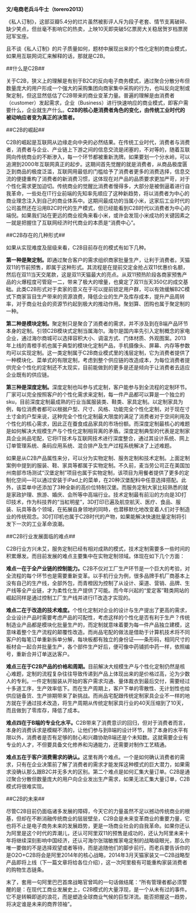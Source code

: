 <strong>文/电商老兵斗牛士（torero2013）</strong>

《私人订制》，这部豆瓣5.4分的烂片虽然被影评人斥为段子老套、情节支离破碎、缺少笑点，但丝毫不影响它的热卖，上映10天即突破5亿票房大关稳居贺岁档票房冠军宝座。

且不谈《私人订制》的片子质量如何，题材中展现出来的个性化定制的商业模式，如果用互联网词汇来解释的话，那就是C2B。

##什么是C2B##

关于C2B，狭义上的理解是有别于B2C的反向电子商务模式，通过聚合分散分布但数量庞大的用户形成一个强大的采购集团向商家集中采购的行为，也叫反向定制或聚定制，但这显然低估了C2B带来的商业变革力量。普遍的理解是由消费者（customer）发起需求，企业（Business）进行快速响应的商业模式，即客户需要什么，企业就生产什么。<strong>C2B的核心是消费者角色的变化，由传统工业时代的被动响应者变为真正的决策者。</strong>

##C2B的崛起##

C2B的崛起是互联网从边缘走向中央的必然结果。在传统工业时代，消费者与消费者，消费者与企业、产业链上下游之间的信息交流是闭塞的，不对等的，随着互联网向传统商业的不断渗入，每一个环节都被重新洗牌。如果要划一个分水岭，可以追溯到2000年互联网真正的起步。这期间首先觉醒的就是消费者，从商品极度匮乏到商品的极度泛滥，互联网用最低的门槛给予了消费者更多的消费选择，信息交流的便捷重构了消费者的新消费习惯，这体现在对产品的品质要求更加严苛，对于个性化需求更加迫切。传统商业的觉醒比消费者慢得多，大部分是被倒逼着进行自我革命，一些处在IT行业前端的先知率先顺应了这种新趋势，将以消费者为中心的商业理念注入到自己的商业体系中。这期间最成功的当属小米，这家后工业时代的公司虽然还在沿用B2C时代的生产模式，但已经能看到C2B时代以消费者为中心的端倪。如果我们站在更远的商业视角来看小米，或许会发现小米成功的关键因素之一就是把握住了互联网经济时代商业的本质是“消费中心”。

##C2B存在的几种形式##

如果从实现难度及层级来看，C2B目前存在的模式有如下几种。

<strong>第一种是聚定制。</strong>即通过聚合客户的需求组织商家批量生产，让利于消费者。天猫双11的节前预售，即属于这种形式。其流程是在提前交定金抢占双11优惠价名额，然后在双11当天交尾款，这是双11天猫最大的亮点。从双11预热阶段各商家预售产品的火爆程度可管窥一二，带来了极大的增量，也奠定了双11当天350亿的成交基础。此类C2B形式对于卖家的意义在于可以提前锁定用户群，可以有效缓解B2C模式下商家盲目生产带来的资源浪费，降低企业的生产及库存成本，提升产品周转率，对于商业社会的资源节约起到极大的推动作用。聚划算、团购也属于聚定制的一种。

<strong>第二种是模块定制。</strong>聚定制只是聚合了消费者的需求，并不涉及到在B端产品环节本身的定制。引领C2B模块式定制当属海尔。海尔是国内率先引入定制概念的家电企业，通过海尔商城可以选择容积大小、调温方式、门体材质、外观图案。2013年上线的青橙手机也属于典型的模块化定制产品，手机摄像头、屏幕、内存等参数均可以实现定制。这一类定制属于C2B商业模式里的浅层定制，它为消费者提供了一种模块化、菜单式的有限定制，考虑到整个供应链的改造成本，为每位消费者提供完全个性化的定制还不太现实，目前能做到的更多是还是倾向于让消费者去适应企业既有的供应链。

<strong>第三种是深度定制。</strong>深度定制也叫参与式定制，客户能参与到全流程的定制环节。厂家可以完全按照客户的个性化需求来定制，每一件产品都可以算是一个独立的sku，目前深度定制最成熟的行业当属服装类、鞋类、家具定制。以定制家具为例，每位消费者都可以根据户型、尺寸、风格、功能完全个性化定制，对于现在寸土寸金的户型来说，这种完全个性化定制最大限度的满足了消费者对于空间利用及个性化的核心需求，因此正在蚕食成品家具的市场份额。而深度定制最核心的难题是如何解决大规模生产与个性化定制相背离的矛盾。深度定制典型的代表是定制家具企业尚品宅配，它将IT技术与互联网技术进行深度整合，通过其设计系统、网上订单管理系统、条码应用系统、混合排产及生产过程系统解决了上述难题。

如果是从C2B产品属性来分，可以分为实物定制、服务定制和技术定制。上面定制案例中提到的服装、鞋、家具等都属于实物定制。不久前，麦当劳公司正在美国加州南部市场测试“汉堡定制”项目也属于实物定制，该项目为用餐者提供了更多的定制化空间—可以通过安装于iPad上的菜单，在20种汉堡配料中任意选择搭配。此外，该菜单中还添加了3种全新的高价位特制汉堡。而服务定制大家比较熟悉的就是家政护理、旅游、婚庆、会所等中高端行业。技术定制最有前沿的方向是3D打印技术，作为科技界的“当紅明星”，3D打印已遍及航空航天、医疗、食品、服装、玩具等各个领域，在拓展自身领地的同時，也潜移默化地改变着人们对于制造业的传统观念。3D打印机也属于C2B时代的产物，如果能解决快速批量定制将引发下一次的工业革命浪潮。

##C2B行业发展面临的难点##

C2B行业方兴未艾，服务定制已经有相对成熟的模式，技术定制需要多一些时间的积累爆发。而目前发展的难点主要集中在实物定制领域。体现在如下几个方面：

<strong>难点一在于全产业链的控制能力。</strong>C2B不仅对工厂生产环节是一个巨大的考验，对全流程的每个环节也是需要重新变革。以手机行业为例，很多品牌手机厂商基本上没有自己的生产线，全部外包，而青橙因为控制了从设计、渠道、营销、品牌、生产线等全产业链，才为柔性化生产提供了可能。而今年兴起的“爱定客”鞋类网站的崛起同样是通过控制工厂生产线并进行IT改造才实现的。

<strong>难点二在于改造的技术难度。</strong>个性化定制对企业的设计与生产提出了更高的需求，企业设计产品时需要考虑产品的可配性，考虑这样的个性化是否有利于生产？传统制造业产品都是模块化批量生产的，而定制就意味着要为每一件产品独立建模，这意味着整个生产流程的颠覆性改造。而尚品宅配的做法是借助于计算机技术将不同客户的每笔订单重新拆单分解，每块板都有独立的身份证——条形码，相同尺寸的板材会一起合并批量生产，各个部件生产好后，便可像中药铺抓中药一样，依照编号，重新合并订单送达客户。

<strong>难点三在于C2B产品的价格和周期。</strong>目前解决大规模生产与个性化定制仍然是核心难题，定制的流程复杂往往导致传递到产品上体现出来的是价格过高，沦为少数人的专利。一件定制服装从开始的客户需求沟通、量体裁衣到最后交付，需要经过十多道工序，生产效率低下。而在生产周期上，客户下单的零散性、无计划性也给供应链备货、生产排期带来了新挑战。而尚品宅配跟传统定制家具企业不一样的地方就在于通过技术改造，将生产周期从传统定制家具行业的40天压缩到了10天，而且做到了零库存，降低了成本。

<strong>难点四在于B端的专业化水平。</strong>C2B带来了消费意识的回归，但对于消费者而言，本身的消费诉求是模糊不清的，让他们参与到B端的设计环节，除了本身的水平有限以外，消费者是否有足够的耐心和兴趣协助B端还是个未知数。这就需要企业有专业的人才，不但要具备文化修养和沟通能力，还需要对制作工艺精通。

<strong>难点五在于客户消费需求的确认。</strong>这里有两个难点。一个是如何确认消费者的需求，只有在企业决策前了解了消费者的需求才能发挥这种模式的巨大潜力，如果需求没确认那么跟B2C并无多大的区别。第二个难点是如何汇集大量订单。C2B是通过聚合分散但数量庞大的用户向企业发出生产需求，如果无法汇集大量订单，C2B模式将很难实现。

##C2B的未来##

尽管C2B目前仍面临诸多发展的障碍，今天它的力量虽然不足以撼动传统商业的根基，但却在不断消融传统商业的层层壁垒，C2B会是未来变革商业的重要力量，它也将不止是电子商务未来的发展趋势，更是一场商业社会的自我革命。如果你还认为阿里是这个时代的弄潮儿，还认可阿里双11的预售是成功的，还认为阿里未来十年将继续深刻影响中国经济，还认可海尔张瑞敏推家电定制的战略级眼光，那么你唯一要做的不是选择观望或者等待，而是追随他们的脚步前行。而老兵要告诉你的是O2O+C2B将会是阿里2014年的核心战略，2014年3月天猫家装又一C2B战略型产品即将上线（下一篇文章将给各位介绍），这一次阿里极有可能重构家装消费者的购物生态链条。

末了，套用一句阿里巴巴首席战略官曾鸣的一句话做结尾：“所有管理者都必须警醒的是：在现代工商业发展史上，C2B模式的大量浮现，是一个从未有过的事件。它不是转瞬即逝的浪花，而是塑造全球商业气候的巨型洋流。能否把握这一趋势，将决定谁是未来的商界领袖”。
